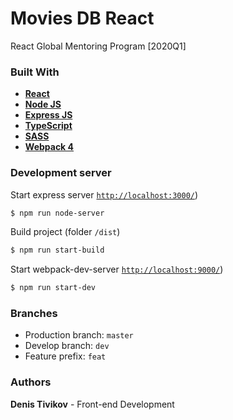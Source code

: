 # Movies DB React
React Global Mentoring Program [2020Q1]

### Built With
 - **[React](https://ru.reactjs.org/)**
 - **[Node JS](https://nodejs.org/en/)**
 - **[Express JS](https://expressjs.com/)**
 - **[TypeScript](https://www.typescriptlang.org/)**
 - **[SASS](https://sass-lang.com/)**
 - **[Webpack 4](https://webpack.js.org/)**
  
### Development server
Start express server [`http://localhost:3000/`](http://localhost:3000/))
 ```sh
$ npm run node-server
``` 
Build project (folder `/dist`)
 ```sh
$ npm run start-build
``` 
Start webpack-dev-server [`http://localhost:9000/`](http://localhost:9000/))
 ```sh
$ npm run start-dev
``` 


 
### Branches
 - Production branch: `master`
 - Develop branch: `dev`
 - Feature prefix: `feat`
### Authors
**Denis Tivikov** - Front-end Development